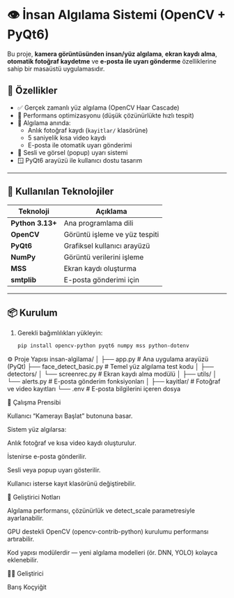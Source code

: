# 👁️ İnsan Algılama Sistemi (OpenCV + PyQt6)

Bu proje, **kamera görüntüsünden insan/yüz algılama**, **ekran kaydı alma**, **otomatik fotoğraf kaydetme** ve **e-posta ile uyarı gönderme** özelliklerine sahip bir masaüstü uygulamasıdır.

## 🚀 Özellikler

- ✅ Gerçek zamanlı yüz algılama (OpenCV Haar Cascade)
- 🧠 Performans optimizasyonu (düşük çözünürlükte hızlı tespit)
- 💾 Algılama anında:
  - Anlık fotoğraf kaydı (`kayitlar/` klasörüne)
  - 5 saniyelik kısa video kaydı
  - E-posta ile otomatik uyarı gönderimi
- 🔔 Sesli ve görsel (popup) uyarı sistemi
- 🪟 PyQt6 arayüzü ile kullanıcı dostu tasarım

---

## 🧰 Kullanılan Teknolojiler

| Teknoloji | Açıklama |
|------------|-----------|
| **Python 3.13+** | Ana programlama dili |
| **OpenCV** | Görüntü işleme ve yüz tespiti |
| **PyQt6** | Grafiksel kullanıcı arayüzü |
| **NumPy** | Görüntü verilerini işleme |
| **MSS** | Ekran kaydı oluşturma |
| **smtplib** | E-posta gönderimi için |

---

## 📦 Kurulum

1. Gerekli bağımlılıkları yükleyin:

   ```bash
   pip install opencv-python pyqt6 numpy mss python-dotenv

⚙️ Proje Yapısı
insan-algilama/
│
├── app.py                # Ana uygulama arayüzü (PyQt)
├── face_detect_basic.py  # Temel yüz algılama test kodu
│
├── detectors/
│   └── screenrec.py      # Ekran kaydı alma modülü
│
├── utils/
│   └── alerts.py         # E-posta gönderim fonksiyonları
│
├── kayitlar/             # Fotoğraf ve video kayıtları
└── .env                  # E-posta bilgilerini içeren dosya


🧠 Çalışma Prensibi

Kullanıcı “Kamerayı Başlat” butonuna basar.

Sistem yüz algılarsa:

Anlık fotoğraf ve kısa video kaydı oluşturulur.

İstenirse e-posta gönderilir.

Sesli veya popup uyarı gösterilir.

Kullanıcı isterse kayıt klasörünü değiştirebilir.

🧩 Geliştirici Notları

Algılama performansı, çözünürlük ve detect_scale parametresiyle ayarlanabilir.

GPU destekli OpenCV (opencv-contrib-python) kurulumu performansı artırabilir.

Kod yapısı modülerdir — yeni algılama modelleri (ör. DNN, YOLO) kolayca eklenebilir.

👨‍💻 Geliştirici

Barış Koçyiğit